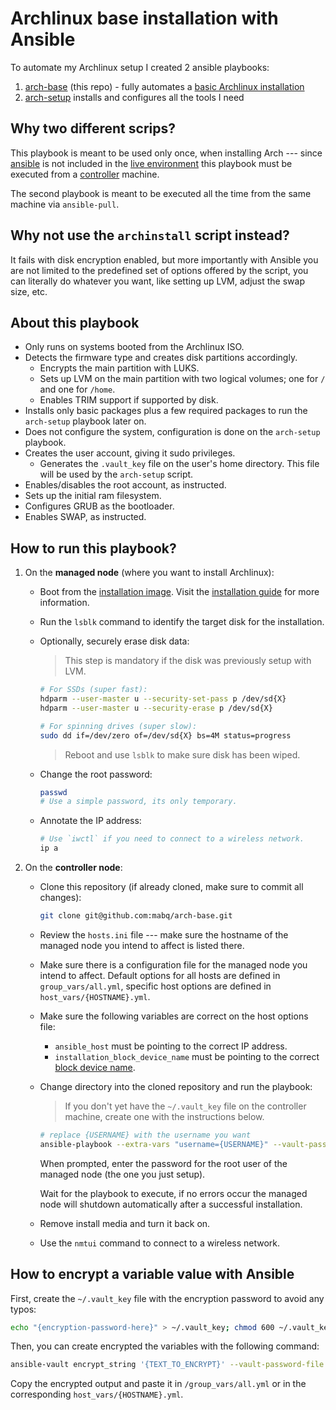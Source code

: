 # Archlinux base installation with Ansible

To automate my Archlinux setup I created 2 ansible playbooks:

1. [arch-base](https://github.com/mabq/arch-base) (this repo) - fully automates a [basic Archlinux installation](https://wiki.archlinux.org/title/Installation_guide)
2. [arch-setup](https://github.com/mabq/arch-setup) installs and configures all the tools I need


## Why two different scrips?

This playbook is meant to be used only once, when installing Arch --- since [ansible](https://archlinux.org/packages/extra/any/ansible/) is not included in the [live environment](https://wiki.archlinux.org/title/Installation_guide#Boot_the_live_environment) this playbook must be executed from a [controller](https://docs.ansible.com/ansible/latest/getting_started/index.html#getting-started-with-ansible) machine.

The second playbook is meant to be executed all the time from the same machine via `ansible-pull`.


## Why not use the `archinstall` script instead?

It fails with disk encryption enabled, but more importantly with Ansible you are not limited to the predefined set of options offered by the script, you can literally do whatever you want, like setting up LVM, adjust the swap size, etc.


## About this playbook

  - Only runs on systems booted from the Archlinux ISO.
  - Detects the firmware type and creates disk partitions accordingly.
      - Encrypts the main partition with LUKS.
      - Sets up LVM on the main partition with two logical volumes; one for `/` and one for `/home`.
      - Enables TRIM support if supported by disk.
  - Installs only basic packages plus a few required packages to run the `arch-setup` playbook later on.
  - Does not configure the system, configuration is done on the `arch-setup` playbook.
  - Creates the user account, giving it sudo privileges.
      - Generates the `.vault_key` file on the user's home directory. This file will be used by the `arch-setup` script.
  - Enables/disables the root account, as instructed.
  - Sets up the initial ram filesystem.
  - Configures GRUB as the bootloader.
  - Enables SWAP, as instructed.


## How to run this playbook?

1. On the **managed node** (where you want to install Archlinux):

   - Boot from the [installation image](https://archlinux.org/download/). Visit the [installation guide](https://wiki.archlinux.org/title/Installation_guide) for more information.

   - Run the `lsblk` command to identify the target disk for the installation.

   - Optionally, securely erase disk data:

     > This step is mandatory if the disk was previously setup with LVM.

     ```bash
     # For SSDs (super fast):
     hdparm --user-master u --security-set-pass p /dev/sd{X}
     hdparm --user-master u --security-erase p /dev/sd{X}

     # For spinning drives (super slow):
     sudo dd if=/dev/zero of=/dev/sd{X} bs=4M status=progress
     ```

     > Reboot and use `lsblk` to make sure disk has been wiped.

   - Change the root password:

     ```bash
     passwd
     # Use a simple password, its only temporary.
     ```

   - Annotate the IP address:

     ```bash
     # Use `iwctl` if you need to connect to a wireless network.
     ip a
     ```

2. On the **controller node**:

   - Clone this repository (if already cloned, make sure to commit all changes):

     ```bash
     git clone git@github.com:mabq/arch-base.git
     ```

   - Review the `hosts.ini` file --- make sure the hostname of the managed node you intend to affect is listed there.

   - Make sure there is a configuration file for the managed node you intend to affect. Default options for all hosts are defined in `group_vars/all.yml`, specific host options are defined in `host_vars/{HOSTNAME}.yml`.

   - Make sure the following variables are correct on the host options file:

     - `ansible_host` must be pointing to the correct IP address.
     - `installation_block_device_name` must be pointing to the correct [block device name](https://wiki.archlinux.org/title/Device_file#Block_devices).

   - Change directory into the cloned repository and run the playbook:

     > If you don't yet have the `~/.vault_key` file on the controller machine, create one with the instructions below.

     ```bash
     # replace {USERNAME} with the username you want
     ansible-playbook --extra-vars "username={USERNAME}" --vault-password-file ~/.vault_key --ask-pass local.yml
     ```

     When prompted, enter the password for the root user of the managed node (the one you just setup).

     Wait for the playbook to execute, if no errors occur the managed node will shutdown automatically after a successful installation.

   - Remove install media and turn it back on.

   - Use the `nmtui` command to connect to a wireless network.


## How to encrypt a variable value with Ansible

First, create the `~/.vault_key` file with the encryption password to avoid any typos:

   ```bash
   echo "{encryption-password-here}" > ~/.vault_key; chmod 600 ~/.vault_key
   ```

Then, you can create encrypted the variables with the following command:

   ```bash
   ansible-vault encrypt_string '{TEXT_TO_ENCRYPT}' --vault-password-file ~/.vault_key --name '{VARIABLE_NAME}'`
   ```

Copy the encrypted output and paste it in `/group_vars/all.yml` or in the corresponding `host_vars/{HOSTNAME}.yml`.
